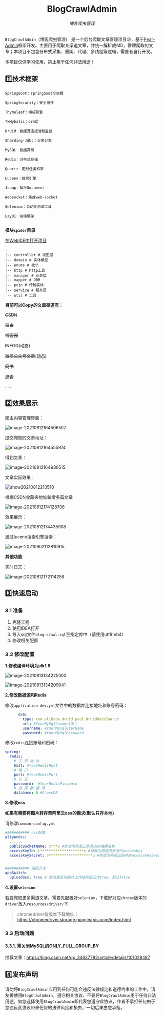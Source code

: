 <h1 align="center">BlogCrawlAdmin</h1>

<h6 align="center">博客爬虫管理</h6>



`BlogCrawlAdmin`（博客爬虫管理） 是一个后台爬取文章管理项目😜，基于[Pear-Admin](https://gitee.com/pear-admin/Pear-Admin-Layui)框架开发。主要用于爬取某渠道文章，并统一解析成MD，管理爬取的文章；本项目不包含分布式采集、重爬、代理、多线程等逻辑，需要者自行开发。

本项目仅供学习使用，禁止用于任何非法用途！



## 1️⃣技术框架

```
SpringBoot：springboot全家桶

SpringSecurity：安全组件

Thymeleaf：模板引擎

TkMybatis：orm层

Druid：数据源连接池和监控

Sharding-Jdbc：分库分表

MySQL：数据存储

Redis：分布式存储

Quartz：定时任务框架

Lucene：搜索引擎

Jsoup：解析Document

Websocket：集成web-socket

Selenium：自动化测试工具

LayUI：前端框架


```

**模块`spider`目录**

[在WebIDE中打开项目](https://github1s.com/xu-ux/blog-crawl-admin)

```shell
.
|-- controller # 视图层
|-- domain # 实体模型
|-- enums # 枚举
|-- http # http工具
|-- manager # 业务层
|-- mapper # ORM
|-- pojo # 传输实体
|-- service # 服务层
`-- util # 工具

```



**目前可以Copy的文章渠道有：**

~~CSDN~~

~~掘金~~

~~博客园~~

~~INFOQ~~(动态)

~~微信公众号文章~~(动态)

~~简书~~

~~思否~~

......



## 2️⃣效果展示

爬虫内容管理界面：

![image-20210812164506507](https://cdn.jsdelivr.net/gh/xu-ux/blog-crawl-admin/images.assets/image-20210812164506507.png)

提交爬取的文章地址：

![image-20210812164555974](https://cdn.jsdelivr.net/gh/xu-ux/blog-crawl-admin/images.assets/image-20210812164555974.png)

得到文章：

![image-20210812164930515](https://cdn.jsdelivr.net/gh/xu-ux/blog-crawl-admin/images.assets/image-20210812164930515.png)

文章实际效果：

![show20210812213510](https://cdn.jsdelivr.net/gh/xu-ux/blog-crawl-admin/images.assets/image-show20210812213510.gif)



根据CSDN收藏夹地址新增多篇文章

![image-20210812174128708](https://cdn.jsdelivr.net/gh/xu-ux/blog-crawl-admin/images.assets/image-20210812174128708.png)

效果展示：

![image-20210812174435908](https://cdn.jsdelivr.net/gh/xu-ux/blog-crawl-admin/images.assets/image-20210812174435908.png)



通过lucene搜索引擎搜索：

![image-20210902112810915](https://cdn.jsdelivr.net/gh/xu-ux/blog-crawl-admin/images.assets/image-20210902112810915.png)



**其他功能**

实时日志：

![image-20210812172114256](https://cdn.jsdelivr.net/gh/xu-ux/blog-crawl-admin/images.assets/image-20210812172114256.png)





## 3️⃣快速启动



### 3.1 准备

1. 克隆工程
2. 使用IDEA打开
3. 导入sql文件`blog-crawl.sql`至指定库中（请使用utf8mb4）
4. 修改相关配置



### 3.2 修改配置



**1.修改编译环境为jdk1.8**

![image-20210813134225000](https://cdn.jsdelivr.net/gh/xu-ux/blog-crawl-admin/images.assets/image-20210813134225000.png)

![image-20210813134209041](https://cdn.jsdelivr.net/gh/xu-ux/blog-crawl-admin/images.assets/image-20210813134209041.png)



**2.修改数据源和Redis**

修改`application-dev.yml`文件中的数据库连接地址和账号密码：

```yaml
      ds0:
        type: com.alibaba.druid.pool.DruidDataSource
        url: #YourMySqlConnectUrl
        username: #YourMySqlUserName
        password: #YourMySqlPassword
```

修改`redis`连接账号和密码：

```yaml
spring:
  redis:
    # 主 机 地 址
    host: #YourRedisHost
    # 端 口
    port: #YourRedisPort
    # 认 证
    password:  #YourRedisPassword
    # 选 择 数 据 库
    database: 0 #ChoseDB
```





**3.修改oss**

**如果有需要将图片转存至阿里云oss的需求(默认只存本地)**

请修改`common-config.yml`

```yaml
########### oss配置
aliyunOss:
  ......
  publicBucketName: x***v #修改为阿里云账号的存储桶名称
  accessKeyId: L********************x #修改为阿里云账号的accessKey
  accessKeySecret: e********************u #修改为阿里云账号的accessKeySecret


########### 系统开关
appSwitch:
  uploadOss: true # 修改是否将图片上传给阿里云为true，默认false
```



**4.设置`selenium`**

若要爬取更多渠道文章，需要先配置好`selenium`，下载好对应`chrome`版本的`driver`放入`resources/driver/`下

>chromedriver各版本下载地址：
>https://chromedriver.storage.googleapis.com/index.html



### 3.3 启动问题



#### 3.3.1. 需关闭MySQL的ONLY_FULL_GROUP_BY

推荐文章：https://blog.csdn.net/qq_34637782/article/details/101029487



## 4️⃣发布声明

请勿将`BlogCrawlAdmin`应用到任何可能会违反法律规定和道德约束的工作中，请友善使用`BlogCrawlAdmin`，遵守相关协议，不要将`BlogCrawlAdmin`用于任何非法用途。如您选择使用`BlogCrawlAdmin`即代表您遵守此协议，作者不承担任何由于您违反此协议带来任何的法律风险和损失，一切后果由您承担。
